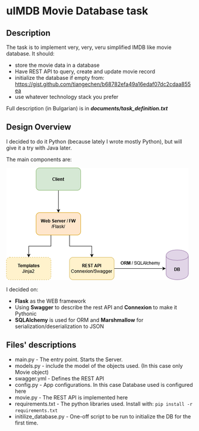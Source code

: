 # uIMDB Movie Database task

## Description
The task is to implement very, very, veru simplified IMDB like movie database.
It should:
  - store the movie data in a database
  - Have REST API to query, create and update movie record
  - initialize the database if empty from:  https://gist.github.com/tiangechen/b68782efa49a16edaf07dc2cdaa855ea
  - use whatever technology stack you prefer
  
 Full description (in Bulgarian) is in ***documents/task_definition.txt***
 
## Design Overview

I decided to do it Python (because lately I wrote mostly Python), but will give it a try with Java later.

The main components are:

![](https://raw.githubusercontent.com/htrendafilov/task-movie-database/master/documents/uIMDB_Design.png)

I decided on:
 - **Flask** as the WEB framework
 - Using **Swagger** to describe the rest API and **Connexion** to make it Pythonic
 - **SQLAlchemy** is used for ORM and **Marshmallow** for serialization/deserialization to JSON

## Files' descriptions
 - main.py - The entry point. Starts the Server.
 - models.py - include the model of the objects used. (In this case only Movie object)
 - swagger.yml - Defines the REST API
 - config.py - App configurations. In this case Database used is configured here
 - movie.py - The REST API is implemented here
 - requirements.txt - The python libraries used. Install with: `pip install -r requirements.txt`
 - initilize_database.py - One-off script to be run to initialize the DB for the first time.
